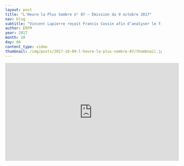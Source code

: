```yaml
---
layout: post
title: "L'Heure la Plus Sombre n° 87 – Émission du 9 octobre 2017"
nav: blog
subtitle: "Vincent Lapierre reçoit Francis Cousin afin d’analyser le film Le Jeune Karl Marx réalisé par Raoul Peck."
author: ERFM
year: 2017
month: 10
day: 06
content_type: video
thumbnail: /img/posts/2017-10-09-l-heure-la-plus-sombre-87/thumbnail.jpg
---
```


<div class="youtube-video">
    <iframe width="560" height="315"
        src="https://www.youtube-nocookie.com/embed/0I4scssnlu8?rel=0"
        frameborder="0" allowfullscreen>
    </iframe>
</div>
